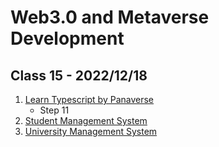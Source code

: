 # Web3.0 and Metaverse Development

## Class 15 - 2022/12/18

1. [Learn Typescript by Panaverse](https://github.com/panaverse/learn-typescript)
   - Step 11
2. [Student Management System](https://github.com/hassan-ak/wmd-ts-student-management-system)
3. [University Management System](https://github.com/hassan-ak/wmd-ts-university-management-system)
